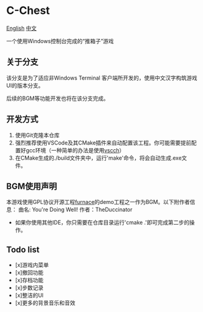 # C-Chest

[English](./README.md) [中文](./README_ZH.md)

一个使用Windows控制台完成的“推箱子”游戏

## 关于分支

该分支是为了适应非Windows Terminal 客户端所开发的，使用中文汉字构筑游戏UI的版本分支。

后续的BGM等功能开发也将在该分支完成。

## 开发方式

1. 使用Git克隆本仓库
2. 强烈推荐使用VSCode及其CMake插件来自动配置该工程。你可能需要提前配置好gcc环境（一种简单的办法是使用[vscch](https://mflink.top/%e6%9c%80%e7%ae%80%e5%8d%95%e7%9a%84vs-codecpp%e7%8e%af%e5%a2%83%e9%85%8d%e7%bd%ae%e6%95%99%e7%a8%8b/)）
3. 在CMake生成的./build文件夹中，运行'make'命令，将会自动生成.exe文件。

## BGM使用声明

本游戏使用GPL协议开源工程[furnace](https://github.com/tildearrow/furnace)的demo工程之一作为BGM。以下附作者信息：
曲名: You're Doing Well!
作者：TheDuccinator

- 如果你使用其他IDE，你只需要在仓库目录运行'cmake .'即可完成第二步的操作。

## Todo list

- [x]游戏内菜单
- [x]撤回功能
- [x]存档功能
- [x]步数记录
- [x]整洁的UI
- [x]更多的背景音乐和音效

